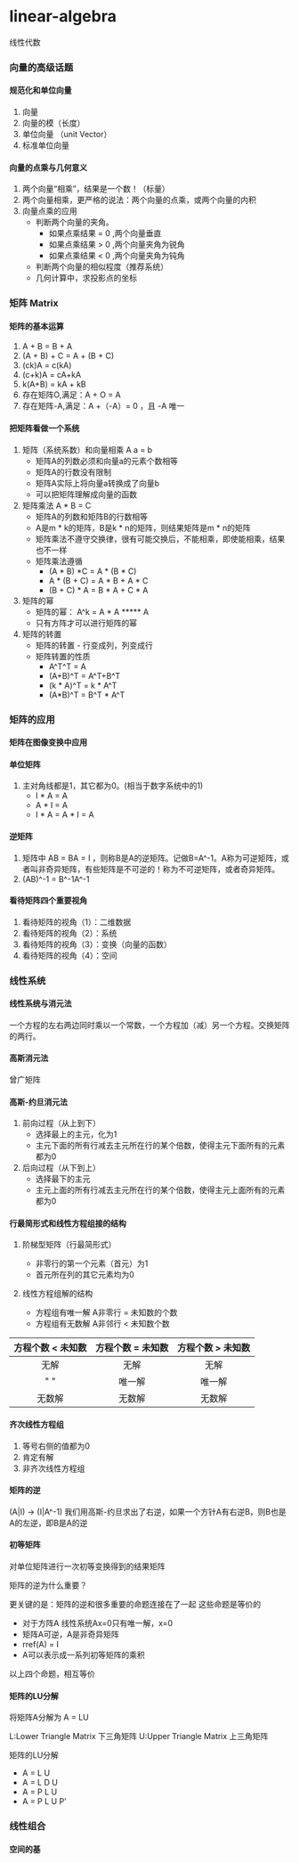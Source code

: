 # linear-algebra
线性代数

### 向量的高级话题

#### 规范化和单位向量

1. 向量
2. 向量的模（长度）
3. 单位向量 （unit Vector）
4. 标准单位向量

#### 向量的点乘与几何意义

1. 两个向量“相乘”，结果是一个数！（标量）
2. 两个向量相乘，更严格的说法：两个向量的点乘，或两个向量的内积
3. 向量点乘的应用
   - 判断两个向量的夹角。
      - 如果点乘结果 = 0 ,两个向量垂直
      - 如果点乘结果 > 0 ,两个向量夹角为锐角
      - 如果点乘结果 < 0 ,两个向量夹角为钝角
   - 判断两个向量的相似程度（推荐系统）
   - 几何计算中，求投影点的坐标

### 矩阵 Matrix

#### 矩阵的基本运算

1. A + B = B + A
2. (A + B) + C = A + (B + C)
3. (ck)A = c(kA)
4. (c+k)A = cA+kA
5. k(A+B) = kA + kB
6. 存在矩阵O,满足：A + O = A
7. 存在矩阵-A,满足：A +（-A）= 0 ，且 -A 唯一

#### 把矩阵看做一个系统

1. 矩阵（系统系数）和向量相乘 A a = b
   - 矩阵A的列数必须和向量a的元素个数相等
   - 矩阵A的行数没有限制
   - 矩阵A实际上将向量a转换成了向量b
   - 可以把矩阵理解成向量的函数
2. 矩阵乘法 A * B = C 
    - 矩阵A的列数和矩阵B的行数相等
    - A是m * k的矩阵，B是k * n的矩阵，则结果矩阵是m * n的矩阵
    - 矩阵乘法不遵守交换律，很有可能交换后，不能相乘，即使能相乘，结果也不一样
    - 矩阵乘法遵循
       - (A * B) *C = A * (B * C)
       - A * (B + C) = A * B + A * C
       - (B + C) * A = B * A + C * A
3. 矩阵的幂
    - 矩阵的幂： A^k = A * A ***** A
    - 只有方阵才可以进行矩阵的幂
4. 矩阵的转置
    - 矩阵的转置 - 行变成列，列变成行
    - 矩阵转置的性质
        - A^T^T = A
        - (A+B)^T = A^T+B^T
        - (k * A)^T = k * A^T
        - (A*B)^T = B^T * A^T
        
### 矩阵的应用

#### 矩阵在图像变换中应用

#### 单位矩阵

1. 主对角线都是1，其它都为0。(相当于数字系统中的1)
    - I * A = A 
    - A * I = A 
    - I * A = A * I = A 

#### 逆矩阵

1. 矩阵中 AB = BA = I ，则称B是A的逆矩阵。记做B=A^-1。A称为可逆矩阵，或者叫非奇异矩阵，有些矩阵是不可逆的！称为不可逆矩阵，或者奇异矩阵。
2. (AB)^-1 = B^-1A^-1

#### 看待矩阵四个重要视角

1. 看待矩阵的视角（1）：二维数据
2. 看待矩阵的视角（2）：系统
3. 看待矩阵的视角（3）：变换（向量的函数）
4. 看待矩阵的视角（4）：空间

### 线性系统

#### 线性系统与消元法

一个方程的左右两边同时乘以一个常数，一个方程加（减）另一个方程。交换矩阵的两行。

#### 高斯消元法

曾广矩阵

#### 高斯-约旦消元法

1. 前向过程（从上到下）
   - 选择最上的主元，化为1
   - 主元下面的所有行减去主元所在行的某个倍数，使得主元下面所有的元素都为0
2. 后向过程（从下到上）
   - 选择最下的主元
   - 主元上面的所有行减去主元所在行的某个倍数，使得主元上面所有的元素都为0

#### 行最简形式和线性方程组接的结构

1. 阶梯型矩阵（行最简形式）
    - 非零行的第一个元素（首元）为1
    - 首元所在列的其它元素均为0

2. 线性方程组解的结构
    - 方程组有唯一解 A非零行 = 未知数的个数
    - 方程组有无数解 A非邻行 < 未知数个数

方程个数 < 未知数 | 方程个数 = 未知数 | 方程个数 > 未知数
:-: | :-: | :-: 
无解 | 无解 | 无解 | 
 " " | 唯一解 | 唯一解 |
无数解 | 无数解 | 无数解 |

#### 齐次线性方程组

1. 等号右侧的值都为0
2. 肯定有解
3. 非齐次线性方程组

#### 矩阵的逆

(A|I) -> (I|A^-1)
我们用高斯-约旦求出了右逆，如果一个方针A有右逆B，则B也是A的左逆，即B是A的逆

#### 初等矩阵

对单位矩阵进行一次初等变换得到的结果矩阵

矩阵的逆为什么重要？

更关键的是：矩阵的逆和很多重要的命题连接在了一起 这些命题是等价的

- 对于方阵A   线性系统Ax=0只有唯一解，x=0
- 矩阵A可逆，A是非奇异矩阵
- rref(A) = I
- A可以表示成一系列初等矩阵的乘积

以上四个命题，相互等价

#### 矩阵的LU分解

将矩阵A分解为 A = LU 

L:Lower Triangle Matrix 下三角矩阵
U:Upper Triangle Matrix 上三角矩阵

矩阵的LU分解

- A = L U
- A = L D U
- A = P L U
- A = P L U P'

### 线性组合

#### 空间的基











